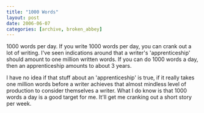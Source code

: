 ```yaml
---
title: "1000 Words"
layout: post
date: 2006-06-07
categories: [archive, broken_abbey]
---
```


1000 words per day. If you write 1000 words per day, you can crank out a lot of
writing. I've seen indications around that a writer's 'apprenticeship' should
amount to one million written words. If you can do 1000 words a day, then an
apprenticeship amounts to about 3 years.

I have no idea if that stuff about an 'apprenticeship' is true, if it really
takes one million words before a writer achieves that almost mindless level of
production to consider themselves a writer. What I do know is that 1000 words a
day is a good target for me. It'll get me cranking out a short story per week.
